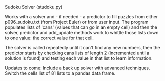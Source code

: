 Sudoku Solver (studoku.py)

Works with a solver and - if needed - a predictor to fill puzzles from either p096_sudoku.txt (from Project Euler) 
or from user input. The program populates lists of 'cans' (values that can go in an empty cell) and then the solver,
predictor and add_update methods work to whittle those lists down to one value: the correct value for that cell.

The solver is called repeatedly until it can't find any new numbers, then the predictor starts by checking cans lists
of length 2 (incremented until a solution is found) and testing each value in that list to learn information. 

Updates to come: Include a back up solver with advanced techniques. Switch the cells list of 81 lists to a pandas data frame.


